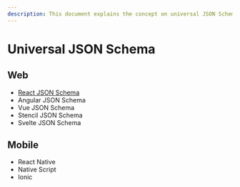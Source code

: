 ```yaml
---
description: This document explains the concept on universal JSON Schema
---
```


# Universal JSON Schema

## Web

* [React JSON Schema](universal-json-schema/web/react/master.md)
* Angular JSON Schema
* Vue JSON Schema
* Stencil JSON Schema
* Svelte JSON Schema

## Mobile

* React Native
* Native Script
* Ionic

